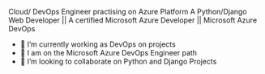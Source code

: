 
Cloud/ DevOps Engineer practising on Azure Platform
A Python/Django Web Developer ||
A certified Microsoft Azure Developer ||
Microsoft Azure DevOps
- 🔭 I’m currently working  as DevOps on  projects
- 🌱 I am on the Microsoft Azure DevOps Engineer path
- 👯 I’m looking to collaborate on Python and Django Projects
<!--
**Sefakor-Ankora/Sefakor-Ankora** is a ✨ _special_ ✨ repository because its `README.md` (this file) appears on your GitHub profile.

Here are some ideas to get you started:

- 🔭 I’m currently working on a training project
- 🌱 I’m currently learning Cyber Security and Microsoft Azure
- 👯 I’m looking to collaborate on Python and Django Projects
- 🤔 I’m looking for help with ...
- 💬 Ask me about ...
- 📫 How to reach me: ...
- 😄 Pronouns: ...
- ⚡ Fun fact: ...
-->
